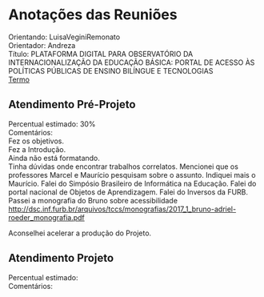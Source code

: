 # Anotações das Reuniões

Orientando: LuisaVeginiRemonato  
Orientador: Andreza  
Título: PLATAFORMA DIGITAL PARA OBSERVATÓRIO DA INTERNACIONALIZAÇÃO DA EDUCAÇÃO BÁSICA: PORTAL DE ACESSO ÀS POLÍTICAS PÚBLICAS DE ENSINO BILÍNGUE E TECNOLOGIAS  
[Termo](LuisaVeginiRemonato_Termo.pdf "Termo")  

## Atendimento Pré-Projeto

Percentual estimado: 30%  
Comentários:  
Fez os objetivos.  
Fez a Introdução.  
Ainda não está formatando.  
Tinha dúvidas onde encontrar trabalhos correlatos. Mencionei que os professores Marcel e Maurício pesquisam sobre o assunto. Indiquei mais o Maurício. Falei do Simpósio Brasileiro de Informática na Educação. Falei do portal nacional de Objetos de Aprendizagem. Falei do Inversos da FURB.  
Passei a monografia do Bruno sobre acessibilidade <http://dsc.inf.furb.br/arquivos/tccs/monografias/2017_1_bruno-adriel-roeder_monografia.pdf>  

Aconselhei acelerar a produção do Projeto.  

## Atendimento Projeto

Percentual estimado:  
Comentários:  

